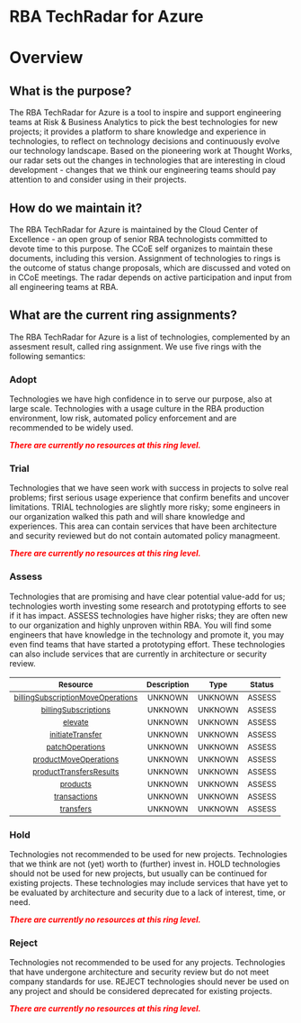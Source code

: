 
RBA TechRadar for Azure
=======================

# Overview

## What is the purpose?


The RBA TechRadar for Azure is a tool to inspire and support engineering teams at Risk & Business Analytics to pick the best technologies for new projects; it provides a platform to share knowledge and experience in technologies, to reflect on technology decisions and continuously evolve our technology landscape.  Based on the pioneering work at Thought Works, our radar sets out the changes in technologies that are interesting in cloud development - changes that we think our engineering teams should pay attention to and consider using in their projects.
## How do we maintain it?


The RBA TechRadar for Azure is maintained by the Cloud Center of Excellence - an open group of senior RBA technologists committed to devote time to this purpose.  The CCoE self organizes to maintain these documents, including this version.  Assignment of technologies to rings is the outcome of status change proposals, which are discussed and voted on in CCoE meetings.  The radar depends on active participation and input from all engineering teams at RBA.
## What are the current ring assignments?


The RBA TechRadar for Azure is a list of technologies, complemented by an assesment result, called ring assignment.  We use five rings with the following semantics:
### Adopt


Technologies we have high confidence in to serve our purpose, also at large scale.  Technologies with a usage culture in the RBA production environment, low risk, automated policy enforcement and are recommended to be widely used.  
  
***<font color="red"> There are currently no resources at this ring level. </font>***
### Trial


Technologies that we have seen work with success in projects to solve real problems;  first serious usage experience that confirm benefits and uncover limitations.  TRIAL technologies are slightly more risky; some engineers in our organization walked this path and will share knowledge and experiences.  This area can contain services that have been architecture and security reviewed but do not contain automated policy managmeent.  
  
***<font color="red"> There are currently no resources at this ring level. </font>***
### Assess


Technologies that are promising and have clear potential value-add for us; technologies worth investing some research and prototyping efforts to see if it has impact.  ASSESS technologies have higher risks;  they are often new to our organization and highly unproven within RBA.  You will find some engineers that have knowledge in the technology and promote it, you may even find teams that have started a prototyping effort.  These technologies can also include services that are currently in architecture or security review.  

|<sub>Resource</sub>|<sub>Description</sub>|<sub>Type</sub>|<sub>Status</sub>|
| :---: | :---: | :---: | :---: |
|<sub>[billingSubscriptionMoveOperations](https://github.com/openrba/python-azure-techradar/tree/master/Microsoft.ApiManagement/billingAccounts/invoiceSections/billingSubscriptionMoveOperations)</sub>|<sub>UNKNOWN</sub>|<sub>UNKNOWN</sub>|<sub>ASSESS</sub>|
|<sub>[billingSubscriptions](https://github.com/openrba/python-azure-techradar/tree/master/Microsoft.ApiManagement/billingAccounts/invoiceSections/billingSubscriptions)</sub>|<sub>UNKNOWN</sub>|<sub>UNKNOWN</sub>|<sub>ASSESS</sub>|
|<sub>[elevate](https://github.com/openrba/python-azure-techradar/tree/master/Microsoft.ApiManagement/billingAccounts/invoiceSections/elevate)</sub>|<sub>UNKNOWN</sub>|<sub>UNKNOWN</sub>|<sub>ASSESS</sub>|
|<sub>[initiateTransfer](https://github.com/openrba/python-azure-techradar/tree/master/Microsoft.ApiManagement/billingAccounts/invoiceSections/initiateTransfer)</sub>|<sub>UNKNOWN</sub>|<sub>UNKNOWN</sub>|<sub>ASSESS</sub>|
|<sub>[patchOperations](https://github.com/openrba/python-azure-techradar/tree/master/Microsoft.ApiManagement/billingAccounts/invoiceSections/patchOperations)</sub>|<sub>UNKNOWN</sub>|<sub>UNKNOWN</sub>|<sub>ASSESS</sub>|
|<sub>[productMoveOperations](https://github.com/openrba/python-azure-techradar/tree/master/Microsoft.ApiManagement/billingAccounts/invoiceSections/productMoveOperations)</sub>|<sub>UNKNOWN</sub>|<sub>UNKNOWN</sub>|<sub>ASSESS</sub>|
|<sub>[productTransfersResults](https://github.com/openrba/python-azure-techradar/tree/master/Microsoft.ApiManagement/billingAccounts/invoiceSections/productTransfersResults)</sub>|<sub>UNKNOWN</sub>|<sub>UNKNOWN</sub>|<sub>ASSESS</sub>|
|<sub>[products](https://github.com/openrba/python-azure-techradar/tree/master/Microsoft.ApiManagement/billingAccounts/invoiceSections/products)</sub>|<sub>UNKNOWN</sub>|<sub>UNKNOWN</sub>|<sub>ASSESS</sub>|
|<sub>[transactions](https://github.com/openrba/python-azure-techradar/tree/master/Microsoft.ApiManagement/billingAccounts/invoiceSections/transactions)</sub>|<sub>UNKNOWN</sub>|<sub>UNKNOWN</sub>|<sub>ASSESS</sub>|
|<sub>[transfers](https://github.com/openrba/python-azure-techradar/tree/master/Microsoft.ApiManagement/billingAccounts/invoiceSections/transfers)</sub>|<sub>UNKNOWN</sub>|<sub>UNKNOWN</sub>|<sub>ASSESS</sub>|

### Hold


Technologies not recommended to be used for new projects. Technologies that we think are not (yet) worth to (further) invest in.  HOLD technologies should not be used for new projects, but usually can be continued for existing projects.  These technologies may include services that have yet to be evaluated by architecture and security due to a lack of interest, time, or need.  
  
***<font color="red"> There are currently no resources at this ring level. </font>***
### Reject


Technologies not recommended to be used for any projects. Technologies that have undergone architecture and security review but do not meet company standards for use.  REJECT technologies should never be used on any project and should be considered deprecated for existing projects.  
  
***<font color="red"> There are currently no resources at this ring level. </font>***